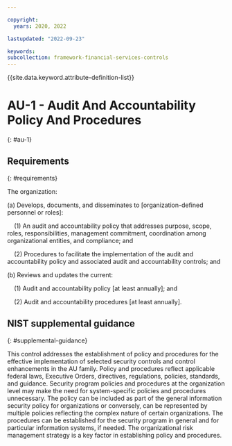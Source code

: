 ```yaml
---

copyright:
  years: 2020, 2022

lastupdated: "2022-09-23"

keywords: 
subcollection: framework-financial-services-controls
---
```


{{site.data.keyword.attribute-definition-list}}

# AU-1 - Audit And Accountability Policy And Procedures
{: #au-1}

## Requirements
{: #requirements}

The organization:

(a) Develops, documents, and disseminates to [organization-defined personnel or roles]:

&nbsp;&nbsp;&nbsp;&nbsp;(1) An audit and accountability policy that addresses purpose, scope, roles, responsibilities, management commitment, coordination among organizational entities, and compliance; and

&nbsp;&nbsp;&nbsp;&nbsp;(2) Procedures to facilitate the implementation of the audit and accountability policy and associated audit and accountability controls; and

(b) Reviews and updates the current:

&nbsp;&nbsp;&nbsp;&nbsp;(1) Audit and accountability policy [at least annually]; and

&nbsp;&nbsp;&nbsp;&nbsp;(2) Audit and accountability procedures [at least annually].

## NIST supplemental guidance
{: #supplemental-guidance}

This control addresses the establishment of policy and procedures for the effective implementation of selected security controls and control enhancements in the AU family. Policy and procedures reflect applicable federal laws, Executive Orders, directives, regulations, policies, standards, and guidance. Security program policies and procedures at the organization level may make the need for system-specific policies and procedures unnecessary. The policy can be included as part of the general information security policy for organizations or conversely, can be represented by multiple policies reflecting the complex nature of certain organizations. The procedures can be established for the security program in general and for particular information systems, if needed. The organizational risk management strategy is a key factor in establishing policy and procedures.

